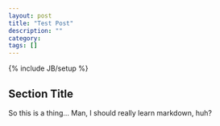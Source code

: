 ```yaml
---
layout: post
title: "Test Post"
description: ""
category: 
tags: []
---
```

{% include JB/setup %}

## Section Title
So this is a thing... Man, I should really learn markdown, huh?
